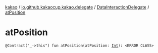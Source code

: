 [kakao](../../index.md) / [io.github.kakaocup.kakao.delegate](../index.md) / [DataInteractionDelegate](index.md) / [atPosition](./at-position.md)

# atPosition

`@Contract("_->this") fun atPosition(atPosition: `[`Int`](https://kotlinlang.org/api/latest/jvm/stdlib/kotlin/-int/index.html)`): <ERROR CLASS>`